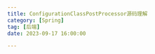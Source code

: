 ```yaml
---
title: ConfigurationClassPostProcessor源码理解
category: [Spring]
tag: [后端]
date: 2023-09-17 16:00:00

---
```


## 